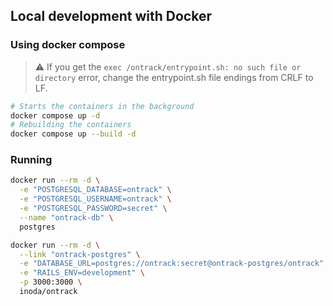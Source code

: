 ## Local development with Docker

### Using docker compose

> :warning: If you get the ```exec /ontrack/entrypoint.sh: no such file or directory``` error, change the entrypoint.sh file endings from CRLF to LF.

```bash
# Starts the containers in the background
docker compose up -d
# Rebuilding the containers
docker compose up --build -d
```

### Running

```bash
docker run --rm -d \
  -e "POSTGRESQL_DATABASE=ontrack" \
  -e "POSTGRESQL_USERNAME=ontrack" \
  -e "POSTGRESQL_PASSWORD=secret" \
  --name "ontrack-db" \
  postgres

docker run --rm -d \
  --link "ontrack-postgres" \
  -e "DATABASE_URL=postgres://ontrack:secret@ontrack-postgres/ontrack" \
  -e "RAILS_ENV=development" \
  -p 3000:3000 \
  inoda/ontrack
```